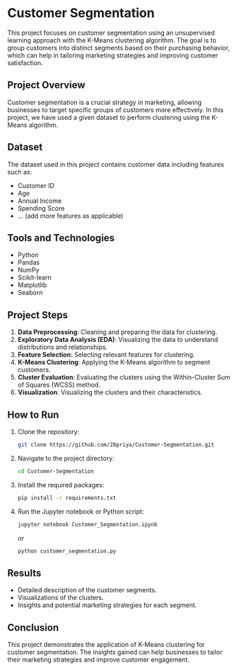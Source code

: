 # Customer Segmentation

This project focuses on customer segmentation using an unsupervised learning approach with the K-Means clustering algorithm. The goal is to group customers into distinct segments based on their purchasing behavior, which can help in tailoring marketing strategies and improving customer satisfaction.

## Project Overview

Customer segmentation is a crucial strategy in marketing, allowing businesses to target specific groups of customers more effectively. In this project, we have used a given dataset to perform clustering using the K-Means algorithm.

## Dataset

The dataset used in this project contains customer data including features such as:

- Customer ID
- Age
- Annual Income
- Spending Score
- ... (add more features as applicable)

## Tools and Technologies

- Python
- Pandas
- NumPy
- Scikit-learn
- Matplotlib
- Seaborn

## Project Steps

1. **Data Preprocessing**: Cleaning and preparing the data for clustering.
2. **Exploratory Data Analysis (EDA)**: Visualizing the data to understand distributions and relationships.
3. **Feature Selection**: Selecting relevant features for clustering.
4. **K-Means Clustering**: Applying the K-Means algorithm to segment customers.
5. **Cluster Evaluation**: Evaluating the clusters using the Within-Cluster Sum of Squares (WCSS) method.
6. **Visualization**: Visualizing the clusters and their characteristics.

## How to Run

1. Clone the repository:
    ```sh
    git clone https://github.com/28priya/Customer-Segmentation.git
    ```
2. Navigate to the project directory:
    ```sh
    cd Customer-Segmentation
    ```
3. Install the required packages:
    ```sh
    pip install -r requirements.txt
    ```
4. Run the Jupyter notebook or Python script:
    ```sh
    jupyter notebook Customer_Segmentation.ipynb
    ```
    or
    ```sh
    python customer_segmentation.py
    ```

## Results

- Detailed description of the customer segments.
- Visualizations of the clusters.
- Insights and potential marketing strategies for each segment.

## Conclusion

This project demonstrates the application of K-Means clustering for customer segmentation. The insights gained can help businesses to tailor their marketing strategies and improve customer engagement.





